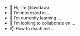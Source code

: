 - 👋 Hi, I’m @lavidawa
- 👀 I’m interested in ...
- 🌱 I’m currently learning ...
- 💞️ I’m looking to collaborate on ...
- 📫 How to reach me ...

<!---
lavidawa/lavidawa is a ✨ special ✨ repository because its `README.md` (this file) appears on your GitHub profile.
You can click the Preview link to take a look at your changes.
--->
